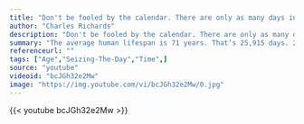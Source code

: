 ```yaml
---
title: "Don't be fooled by the calendar. There are only as many days in the year as you make use of."
author: "Charles Richards"
description: "Don't be fooled by the calendar. There are only as many days in the year as you make use of. - Charles Richards quotes from GetInspired365.com"
summary: "The average human lifespan is 71 years. That’s 25,915 days. 25,915 opportunities to make the most of our time, honoring the body you’ve been given through a commitment to physicality. So what are you waiting for? The clock, and your days, are ticking."
referenceurl: ""
tags: ["Age","Seizing-The-Day","Time",]
source: "youtube"
videoid: "bcJGh32e2Mw"
image: "https://img.youtube.com/vi/bcJGh32e2Mw/0.jpg"
---
```


{{< youtube bcJGh32e2Mw >}}
